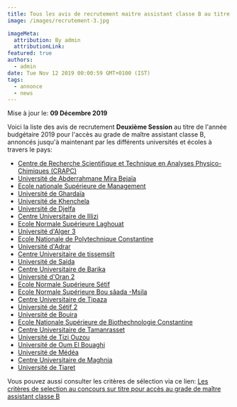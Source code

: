 ```yaml
---
title: Tous les avis de recrutement maitre assistant classe B au titre de l'année budgétaire 2019 -Deuxième session-
image: /images/recrutement-3.jpg

imageMeta:
  attribution: By admin
  attributionLink:
featured: true
authors:
  - admin
date: Tue Nov 12 2019 00:00:59 GMT+0100 (IST)
tags:
  - annonce
  - news
---
```

Mise à jour le: **09 Décembre 2019**

Voici la liste des avis de recrutement **Deuxième Session** au titre de l'année budgétaire 2019 pour l'accès au grade de maître assistant classe B, annoncés jusqu'à maintenant par les différents universités et écoles à travers le pays:

+ [Centre de Recherche Scientifique et Technique en Analyses Physico-Chimiques (CRAPC)](/avis-de-recrutement-centre-de-recherche-scientifique-et-technique-en-analyses-physico-chimiques-crapc/)
+ [Université de Abderrahmane Mira Bejaïa](/avis-de-recrutement-universite-Abderrahmane-mira-bejaia-deuxieme-session/)
+ [Ecole nationale Supérieure de Management](/avis-de-recrutement-ecole-nationale-demanagement-kolea-deuxieme-session/)
+ [Université de Ghardaïa](/avis-de-recrutement-universite-de-ghardaia-annee-2019-deuxieme-session/)
+ [Université de Khenchela](/avis-de-recrutement-universite-khenchela-deuxieme-session/)
+ [Université de Djelfa](/avis-de-recrutement-universite-djelfa-deuxieme-session/)
+ [Centre Universitaire de Illizi](/avis-de-recrutement-centre-universitaire-illizi/)
+ [Ecole Normale Supérieure Laghouat](/avis-de-recrutement-ecole-normale-superieure-laghouat-deuxieme-session/)
+ [Université d'Alger 3](/avis-de-recrutement-universite-alger-3-deuxieme-session/)
+ [Ecole Nationale de Polytechnique Constantine](/avis-de-recrutement-ecole-nationale-polytechnique-constantine-deuxieme-session/)
+ [Université d'Adrar](/avis-de-recrutement-universite-d-adrar-deuxieme-session/)
+ [Centre Universitaire de tissemsilt](/avis-de-recrutement-centre-universitaire-tissemsilte-deuxieme-session/)
+ [Université de Saida](/avis-de-recrutement-universite-moulay-tahar-de-saida-deuxieme-session/)
+ [Centre Universitaire de Barika](/avis-de-recrutement-centre-universitaire-barika-deuxieme-session/)
+ [Université d'Oran 2](/avis-de-recrutement-universite-oran-2-deuxieme-session/)
+ [Ecole Normale Supérieure Sétif](/avis-de-recrutement-ecole-normale-superieure-setif-deuxieme-session/)
+ [Ecole Normale Supérieure Bou sâada -Msila](/avis-de-recrutement-ecole-normale-superieure-bou-saada-deuxieme-session/)
+ [Centre Universitaire de Tipaza](/avis-de-recrutement-centre-universitaire-de-tipaza-deuxieme-session/)
+ [Université de Sétif 2](/avis-de-recrutement-universite-de-setif-2-deuxieme-session/)
+ [Université de Bouira](/avis-de-recrutement-universite-de-bouira-deuxieme-session/)
+ [Ecole Nationale Supérieure de Biothechnologie Constantine](/avis-de-recrutement-ensb-constantine-deuxieme-session/)
+ [Centre Universitaire de Tamanrasset](/avis-de-recrutement-centre-universitaire-de-tamanrasset-deuxieme-session/)
+ [Université de Tizi Ouzou](/avis-de-recrutement-universite-de-tizi-ouzou-deuxieme-session/)
+ [Université de Oum El Bouaghi](/avis-de-recrutement-universite-oum-el-bouaghi-deuxieme-session/)
+ [Université de Médéa](/avis-de-recrutement-universite-medea-deuxieme-session/)
+ [Centre Universitaire de Maghnia](/avis-de-recrutement-centre-universitaire-de-maghnia-deuxieme-session/)
+ [Université de Tiaret](/avis-de-recrutement-universite-de-tiaret-deuxieme-session/)


Vous pouvez aussi consulter les critères de sélection via ce lien: [Les critères de selection au concours sur titre pour accès au grade de maître assistant classe B](/Les_criteres_de_selection_au_concours_sur_titre_pour_acces_au_grade_de_maître_assistant_classe_B/)
